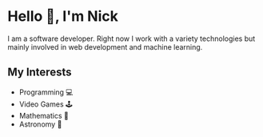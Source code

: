 # Hello 👋, I'm Nick

I am a software developer. Right now I work with a variety technologies but mainly involved in web development and machine learning.

## My Interests
- Programming 💻
- Video Games 🕹
- Mathematics 🧮
- Astronomy   🔭











<!--
**nicholasrubright/nicholasrubright** is a ✨ _special_ ✨ repository because its `README.md` (this file) appears on your GitHub profile.

Here are some ideas to get you started:

- 🔭 I’m currently working on ...
- 🌱 I’m currently learning ...
- 👯 I’m looking to collaborate on ...
- 🤔 I’m looking for help with ...
- 💬 Ask me about ...
- 📫 How to reach me: ...
- 😄 Pronouns: ...
- ⚡ Fun fact: ...
-->
